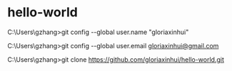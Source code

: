 # hello-world

C:\Users\gzhang>git config --global user.name "gloriaxinhui"

C:\Users\gzhang>git config --global user.email gloriaxinhui@gmail.com

C:\Users\gzhang>git clone https://github.com/gloriaxinhui/hello-world.git

